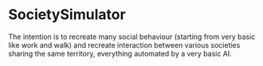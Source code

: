 # SocietySimulator

The intention is to recreate many social behaviour (starting from very basic like work and walk) and recreate interaction between 
various societies sharing the same territory, everything automated by a very basic AI.

